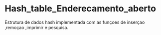 # Hash_table_Enderecamento_aberto
Estrutura de dados hash implementada com as funçoes de inserçao ,remoçao ,imprimir e pesquisa. 
